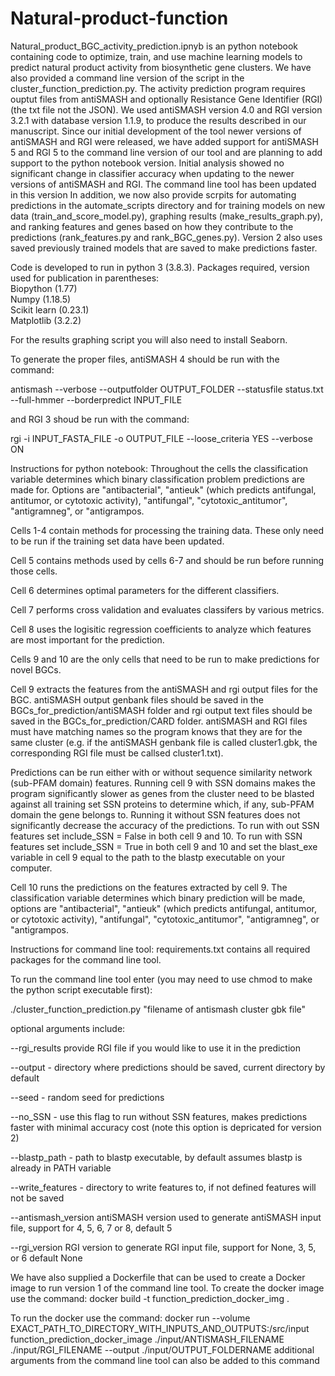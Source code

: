 # Natural-product-function

Natural_product_BGC_activity_prediction.ipnyb is an python notebook containing code to optimize, train, and use machine learning models to predict natural product
activity from biosynthetic gene clusters. We have also provided a command line version of the script in the cluster_function_prediction.py. The activity prediction program requires ouptut files from antiSMASH and optionally Resistance Gene Identifier (RGI) (the txt file not the JSON). We used antiSMASH version 4.0 and RGI version 3.2.1 with database version 1.1.9, to produce the results described in our manuscript. Since our initial development of the tool newer versions of antiSMASH and RGI were released, we have added support for antiSMASH 5 and RGI 5 to the command line version of our tool and are planning to add support to the python notebook version. Initial analysis showed no significant change in classifier accuracy when updating to the newer versions of antiSMASH and RGI. 
The command line tool has been updated in this version 
In addition, we now also provide scrpits for automating predictions in the automate_scripts directory and for training models on new data (train_and_score_model.py), graphing results (make_results_graph.py), and ranking features and genes based on how they contribute to the predictions (rank_features.py and rank_BGC_genes.py).
Version 2 also uses saved previously trained models that are saved to make predictions faster.

Code is developed to run in python 3 (3.8.3). Packages required, version used for publication in parentheses:<br/>
Biopython (1.77)<br/>
Numpy (1.18.5)<br/>
Scikit learn (0.23.1)<br/>
Matplotlib (3.2.2)<br/>

For the results graphing script you will also need to install Seaborn.

To generate the proper files, antiSMASH 4 should be run with the command:

antismash --verbose --outputfolder OUTPUT_FOLDER --statusfile status.txt --full-hmmer --borderpredict INPUT_FILE

and RGI 3 shoud be run with the command:

rgi -i INPUT_FASTA_FILE -o OUTPUT_FILE --loose_criteria YES --verbose ON


Instructions for python notebook:
Throughout the cells the classification variable determines which binary classification problem predictions are made for. Options are "antibacterial", "antieuk" (which predicts antifungal, antitumor, or cytotoxic activity), "antifungal", "cytotoxic_antitumor", "antigramneg", or "antigrampos.

Cells 1-4 contain methods for processing the training data. These only need to be run if the training set data have been updated.

Cell 5 contains methods used by cells 6-7 and should be run before running those cells.

Cell 6 determines optimal parameters for the different classifiers.

Cell 7 performs cross validation and evaluates classifers by various metrics.

Cell 8 uses the logisitic regression coefficients to analyze which features are most important for the prediction.


Cells 9 and 10 are the only cells that need to be run to make predictions for novel BGCs.

Cell 9 extracts the features from the antiSMASH and rgi output files for the BGC. antiSMASH output genbank files should be saved in the BGCs_for_prediction/antiSMASH folder and rgi output text files should be saved in the BGCs_for_prediction/CARD folder. antiSMASH and RGI files must have matching names so the program knows that they are for the same cluster (e.g. if the antiSMASH genbank file is called cluster1.gbk, the corresponding RGI file must be callsed cluster1.txt).

Predictions can be run either with or without sequence similarity network (sub-PFAM domain) features. Running cell 9 with SSN domains makes the program significantly slower as genes from the cluster need to be blasted against all training set SSN proteins to determine which, if any, sub-PFAM domain the gene belongs to. Running it without SSN features does not significantly decrease the accuracy of the predictions. To run with out SSN features set include_SSN = False in both cell 9 and 10. To run with SSN features set include_SSN = True in both cell 9 and 10 and set the blast_exe variable in cell 9 equal to the path to the blastp executable on your computer.

Cell 10 runs the predictions on the features extracted by cell 9. The classification variable determines which binary prediction will be made, options are "antibacterial", "antieuk" (which predicts antifungal, antitumor, or cytotoxic activity), "antifungal", "cytotoxic_antitumor", "antigramneg", or "antigrampos.


Instructions for command line tool:
requirements.txt contains all required packages for the command line tool.

To run the command line tool enter (you may need to use chmod to make the python script executable first):

./cluster_function_prediction.py "filename of antismash cluster gbk file"
  
optional arguments include:

--rgi_results provide RGI file if you would like to use it in the prediction

--output - directory where predictions should be saved, current directory by default

--seed - random seed for predictions

--no_SSN - use this flag to run without SSN features, makes predictions faster with minimal accuracy cost (note this option is depricated for version 2)

--blastp_path - path to blastp executable, by default assumes blastp is already in PATH variable

--write_features - directory to write features to, if not defined features will not be saved

--antismash_version antiSMASH version used to generate antiSMASH input file, support for 4, 5, 6, 7 or 8, default 5

--rgi_version RGI version to generate RGI input file, support for None, 3, 5, or 6 default None

We have also supplied a Dockerfile that can be used to create a Docker image to run version 1 of the command line tool. To create the docker image use the command:
docker build -t function_prediction_docker_img .

To run the docker use the command:
docker run --volume EXACT_PATH_TO_DIRECTORY_WITH_INPUTS_AND_OUTPUTS:/src/input function_prediction_docker_image ./input/ANTISMASH_FILENAME ./input/RGI_FILENAME --output ./input/OUTPUT_FOLDERNAME
additional arguments from the command line tool can also be added to this command
